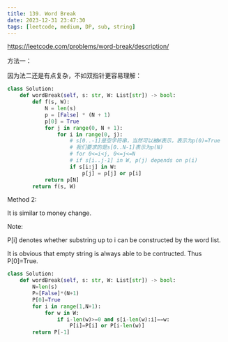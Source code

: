 ```yaml
---
title: 139. Word Break
date: 2023-12-31 23:47:30
tags: [leetcode, medium, DP, sub, string]
---
```


https://leetcode.com/problems/word-break/description/

方法一：

因为法二还是有点复杂，不如双指针更容易理解：

```python
class Solution:
    def wordBreak(self, s: str, W: List[str]) -> bool:
        def f(s, W):
            N = len(s)
            p = [False] * (N + 1)
            p[0] = True
            for j in range(0, N + 1):
                for i in range(0, j):
                    # s[0..-1]是空字符串，当然可以被W表示，表示为p(0)=True
                    # 我们要求的是s[0..N-1]表示为p(N)
                    # for 0<=i<j, 0<=j<=N
                    # if s[i..j-1] in W, p(j) depends on p(i)
                    if s[i:j] in W:
                        p[j] = p[j] or p[i]
            return p[N]
        return f(s, W)
```

Method 2:

It is similar to money change.

Note:

P[i] denotes whether substring up to i can be constructed by the word list.

It is obvious that empty string is always able to be contructed. Thus P[0]=True.

```python
class Solution:
    def wordBreak(self, s: str, W: List[str]) -> bool:
        N=len(s)
        P=[False]*(N+1)
        P[0]=True
        for i in range(1,N+1):
            for w in W:
                if i-len(w)>=0 and s[i-len(w):i]==w:
                    P[i]=P[i] or P[i-len(w)]
        return P[-1]
```
